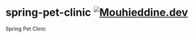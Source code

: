 # spring-pet-clinic [![Mouhieddine.dev](https://circleci.com/gh/BIRSAx2/spring-pet-clinic.svg?style=svg)](https://app.circleci.com/pipelines/github/BIRSAx2/spring-pet-clinic)

 Spring Pet Clinic
